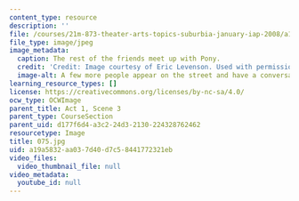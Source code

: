 ```yaml
---
content_type: resource
description: ''
file: /courses/21m-873-theater-arts-topics-suburbia-january-iap-2008/a19a5832aa037d40d7c58441772321eb_075.jpg
file_type: image/jpeg
image_metadata:
  caption: The rest of the friends meet up with Pony.
  credit: 'Credit: Image courtesy of Eric Levenson. Used with permission.'
  image-alt: A few more people appear on the street and have a conversation
learning_resource_types: []
license: https://creativecommons.org/licenses/by-nc-sa/4.0/
ocw_type: OCWImage
parent_title: Act 1, Scene 3
parent_type: CourseSection
parent_uid: d177f6d4-a3c2-24d3-2130-224328762462
resourcetype: Image
title: 075.jpg
uid: a19a5832-aa03-7d40-d7c5-8441772321eb
video_files:
  video_thumbnail_file: null
video_metadata:
  youtube_id: null
---
```

